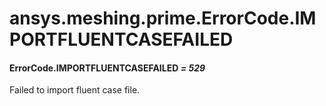 # ansys.meshing.prime.ErrorCode.IMPORTFLUENTCASEFAILED



#### ErrorCode.IMPORTFLUENTCASEFAILED *= 529*

Failed to import fluent case file.

<!-- !! processed by numpydoc !! -->
